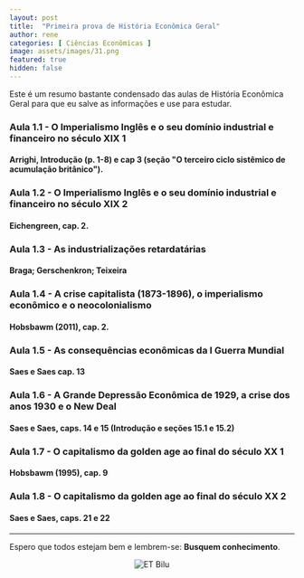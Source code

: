 ```yaml
---
layout: post
title:  "Primeira prova de História Econômica Geral"
author: rene
categories: [ Ciências Econômicas ]
image: assets/images/31.png
featured: true
hidden: false
---
```

Este é um resumo bastante condensado das aulas de História Econômica Geral para que eu salve as informações e use para estudar.

### Aula 1.1 - O Imperialismo Inglês e o seu domínio industrial e financeiro no século XIX 1
#### Arrighi, Introdução (p. 1-8) e cap 3 (seção "O terceiro ciclo sistêmico de acumulação britânico").

### Aula 1.2 - O Imperialismo Inglês e o seu domínio industrial e financeiro no século XIX 2
#### Eichengreen, cap. 2.

### Aula 1.3 - As industrializações retardatárias
#### Braga; Gerschenkron; Teixeira

### Aula 1.4 - A crise capitalista (1873-1896), o imperialismo econômico e o neocolonialismo
#### Hobsbawm (2011), cap. 2.

### Aula 1.5 - As consequências econômicas da I Guerra Mundial
#### Saes e Saes cap. 13

### Aula 1.6 - A Grande Depressão Econômica de 1929, a crise dos anos 1930 e o New Deal
#### Saes e Saes, caps. 14 e 15 (Introdução e seções 15.1 e 15.2)

### Aula 1.7 - O capitalismo da golden age ao final do século XX 1
#### Hobsbawm (1995), cap. 9

### Aula 1.8 - O capitalismo da golden age ao final do século XX 2
#### Saes e Saes, caps. 21 e 22


--------------------
Espero que todos estejam bem e lembrem-se: **Busquem conhecimento**.

<div style="text-align:center;">
  <img src="{{ site.baseurl }}/assets/images/ET-Bilu.webp" alt="ET Bilu">
</div>
